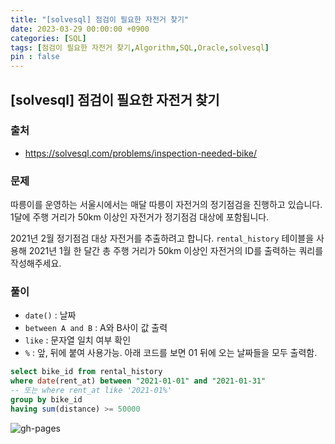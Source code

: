 ```yaml
---
title: "[solvesql] 점검이 필요한 자전거 찾기"
date: 2023-03-29 00:00:00 +0900
categories: [SQL]
tags: [점검이 필요한 자전거 찾기,Algorithm,SQL,Oracle,solvesql]
pin : false
---
```


## [solvesql] 점검이 필요한 자전거 찾기

### 출처
- <a href="https://solvesql.com/problems/inspection-needed-bike/" target="_blank"> https://solvesql.com/problems/inspection-needed-bike/ </a>

### 문제

따릉이를 운영하는 서울시에서는 매달 따릉이 자전거의 정기점검을 진행하고 있습니다. 1달에 주행 거리가 50km 이상인 자전거가 정기점검 대상에 포함됩니다.

2021년 2월 정기점검 대상 자전거를 추출하려고 합니다. `rental_history` 테이블을 사용해 2021년 1월 한 달간 총 주행 거리가 50km 이상인 자전거의 ID를 출력하는 쿼리를 작성해주세요.

### 풀이
- `date()` : 날짜
- `between A and B` : A와 B사이 값 출력
- `like` : 문자열 일치 여부 확인
- `%` : 앞, 뒤에 붙여 사용가능. 아래 코드를 보면 01 뒤에 오는 날짜들을 모두 출력함.
```sql
select bike_id from rental_history
where date(rent_at) between "2021-01-01" and "2021-01-31"
-- 또는 where rent_at like '2021-01%'
group by bike_id
having sum(distance) >= 50000
```

![gh-pages](../../../assets/img/favicons/android-chrome-256x256.png)
